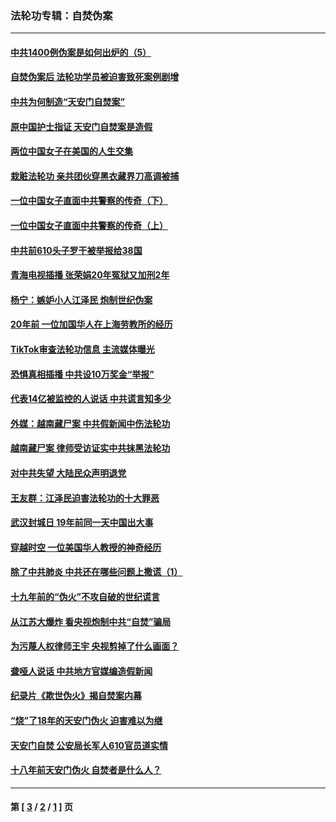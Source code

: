 ### 法轮功专辑：自焚伪案
---
#### [中共1400例伪案是如何出炉的（5）](../../pages/nf5562/n13226831.md?01260430) 
#### [自焚伪案后 法轮功学员被迫害致死案例剧增](../../pages/nf5562/n13190600.md?01260430) 
#### [中共为何制造“天安门自焚案”](../../pages/nf5562/n13183270.md?01260430) 
#### [原中国护士指证 天安门自焚案是造假](../../pages/nf5562/n13172289.md?01260430) 
#### [两位中国女子在美国的人生交集](../../pages/nf5562/n13156138.md?01260430) 
#### [栽赃法轮功 亲共团伙穿黑衣藏界刀高调被捕](../../pages/nf5562/n13073780.md?01260430) 
#### [一位中国女子直面中共警察的传奇（下）](../../pages/nf5562/n12989706.md?01260430) 
#### [一位中国女子直面中共警察的传奇（上）](../../pages/nf5562/n12985072.md?01260430) 
#### [中共前610头子罗干被举报给38国](../../pages/nf5562/n12975419.md?01260430) 
#### [青海电视插播 张荣娟20年冤狱又加刑2年](../../pages/nf5562/n12738166.md?01260430) 
#### [杨宁：嫉妒小人江泽民 炮制世纪伪案](../../pages/nf5562/n12724108.md?01260430) 
#### [20年前 一位加国华人在上海劳教所的经历](../../pages/nf5562/n12707932.md?01260430) 
#### [TikTok审查法轮功信息 主流媒体曝光](../../pages/nf5562/n12362336.md?01260430) 
#### [恐惧真相插播 中共设10万奖金“举报”](../../pages/nf5562/n12306396.md?01260430) 
#### [代表14亿被监控的人说话 中共谎言知多少](../../pages/nf5562/n12297484.md?01260430) 
#### [外媒：越南藏尸案 中共假新闻中伤法轮功](../../pages/nf5562/n12264411.md?01260430) 
#### [越南藏尸案 律师受访证实中共抹黑法轮功](../../pages/nf5562/n12261878.md?01260430) 
#### [对中共失望 大陆民众声明退党](../../pages/nf5562/n12187315.md?01260430) 
#### [王友群：江泽民迫害法轮功的十大罪恶](../../pages/nf5562/n12169074.md?01260430) 
#### [武汉封城日 19年前同一天中国出大事](../../pages/nf5562/n12150901.md?01260430) 
#### [穿越时空  一位美国华人教授的神奇经历](../../pages/nf5562/n12097460.md?01260430) 
#### [除了中共肺炎 中共还在哪些问题上撒谎（1）](../../pages/nf5562/n11955770.md?01260430) 
#### [十九年前的“伪火”不攻自破的世纪谎言](../../pages/nf5562/n11813238.md?01260430) 
#### [从江苏大爆炸 看央视炮制中共“自焚”骗局](../../pages/nf5562/n11140275.md?01260430) 
#### [为污蔑人权律师王宇 央视剪掉了什么画面？](../../pages/nf5562/n11130142.md?01260430) 
#### [聋哑人说话 中共地方官媒编造假新闻](../../pages/nf5562/n11006067.md?01260430) 
#### [纪录片《欺世伪火》揭自焚案内幕](../../pages/nf5562/n11002664.md?01260430) 
#### [“烧”了18年的天安门伪火 迫害难以为继](../../pages/nf5562/n10996660.md?01260430) 
#### [天安门自焚 公安局长军人610官员道实情](../../pages/nf5562/n10997098.md?01260430) 
#### [十八年前天安门伪火 自焚者是什么人？](../../pages/nf5562/n10996556.md?01260430) 

---
#### 第 [ [3](./3.md?01260430) / [2](./2.md?01260430) / [1](./1.md?01260430) ] 页
